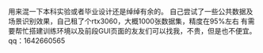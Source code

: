 用来混一下本科实验或者毕业设计还是绰绰有余的。
自己尝试了一些公共数据及场景识别效果，自己租了个rtx3060，大概1000张数据集，精度在95%左右
有需要帮忙搭建训练环境以及前段GUI页面的友友们可以找我，不贵，但是也不便宜。
qq：1642660565
